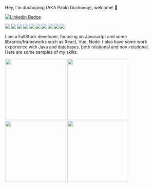  Hey, I'm duchoprog (AKA Pablo Duchovny), welcome! 👋

[![Linkedin Badge](https://img.shields.io/badge/-duchoprog-blue?style=flat-square&logo=Linkedin&logoColor=white&link=https://https://www.linkedin.com/in/pablo-l-duchovny/)](https://www.linkedin.com/in/pablo-l-duchovny/)

![](https://img.shields.io/badge/HTML5-orange) ![](https://img.shields.io/badge/CSS-red) ![](https://img.shields.io/badge/Javascript-green) ![](https://img.shields.io/badge/React-gold) ![](https://img.shields.io/badge/Vue-gray) ![](https://img.shields.io/badge/Node-orange) ![](https://img.shields.io/badge/Express-orange) ![](https://img.shields.io/badge/SQL-red) ![](https://img.shields.io/badge/Sequelize-green) ![](https://img.shields.io/badge/Sequelize-gold)

I am a FullStack developer, focusing on Javascript and some libraries/frameworks such as React, Vue, Node. I also have some work experience with Java and databases, both relational and non-relational.
Here are some samples of my skills.

[<img src="https://www.estudioliquid.com.ar/images/calcThumb.png" height=200>](https://www.estudioliquid.com.ar/reactcalc)
[<img src="https://www.estudioliquid.com.ar/images/lyttonethumb.png" height=200>](https://www.estudioliquid.com.ar/Lyttone)<br>
[<img src="https://www.estudioliquid.com.ar/images/diabethumb.png" height=200>](https://www.estudioliquid.com.ar/diabetes)
[<img src="https://www.estudioliquid.com.ar/images/SilkworksThumb.png" height=200>](https://www.estudioliquid.com.ar/DGallery)




